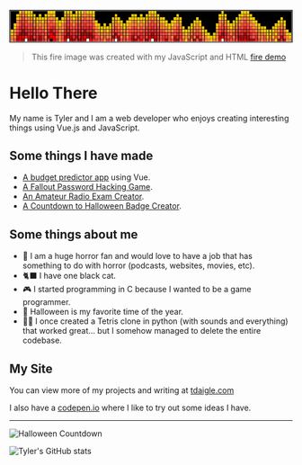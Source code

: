 ![fire header](fire-header.png)

> This fire image was created with my JavaScript and HTML [fire demo](https://github.com/tyler-daigle/fire-demo) 

# Hello There

My name is Tyler and I am a web developer who enjoys creating interesting
things using Vue.js and JavaScript.

## Some things I have made

  - [A budget predictor app](https://github.com/tyler-daigle/budget-predictor) using Vue.
  - [A Fallout Password Hacking Game](https://github.com/tyler-daigle/fallout-game).
  - [An Amateur Radio Exam Creator](https://github.com/tyler-daigle/ham-exam-fe).
  - [A Countdown to Halloween Badge Creator](https://github.com/tyler-daigle/halloween-countdown).

## Some things about me

  - 👻 I am a huge horror fan and would love to have a job that has something to do with horror (podcasts, websites, movies, etc).
  - 🐈‍⬛ I have one black cat.
  - 🎮 I started programming in C because I wanted to be a game programmer.
  - 🎃 Halloween is my favorite time of the year.
  - 🤦‍♂️ I once created a Tetris clone in python (with sounds and everything) that worked great... but I somehow managed to delete the entire codebase.

## My Site


You can view more of my projects and writing at [tdaigle.com](https://tdaigle.com)

I also have a [codepen.io](https://codepen.io/tdaigle) where I like to try out some ideas I have.

---
![Halloween Countdown](https://halloween-countdown.herokuapp.com)

![Tyler's GitHub stats](https://github-readme-stats.vercel.app/api?username=tyler-daigle&theme=tokyonight)

<!--
**tyler-daigle/tyler-daigle** is a ✨ _special_ ✨ repository because its `README.md` (this file) appears on your GitHub profile.

Here are some ideas to get you started:

- 🔭 I’m currently working on ...
- 🌱 I’m currently learning ...
- 👯 I’m looking to collaborate on ...
- 🤔 I’m looking for help with ...
- 💬 Ask me about ...
- 📫 How to reach me: ...
- 😄 Pronouns: ...
- ⚡ Fun fact: ...
-->
